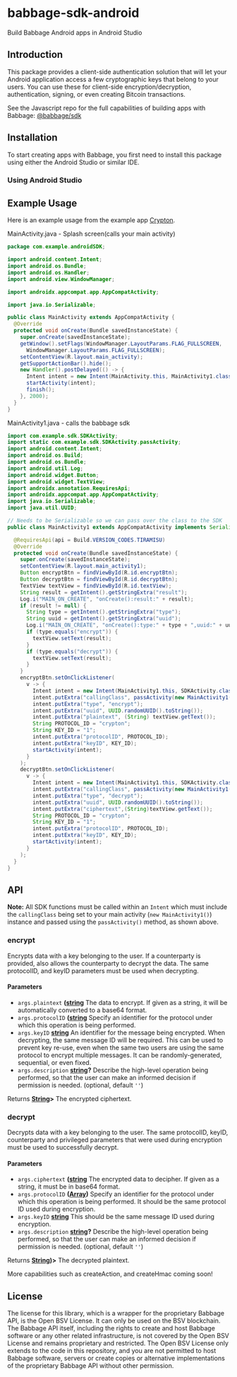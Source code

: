 # babbage-sdk-android

Build Babbage Android apps in Android Studio

## Introduction

This package provides a client-side authentication solution that will let your Android application access a few cryptographic keys that belong to your users. You can use these for client-side encryption/decryption, authentication, signing, or even creating Bitcoin transactions.

See the Javascript repo for the full capabilities of building apps with Babbage: [@babbage/sdk](https://github.com/p2ppsr/babbage-sdk)

## Installation

To start creating apps with Babbage, you first need to install this package using either the Android Studio or similar IDE.

### Using Android Studio



## Example Usage

Here is an example usage from the example app [Crypton](https://github.com/p2ppsr/crypton-android).

MainActivity.java - Splash screen(calls your main activity)
```Java
package com.example.androidSDK;

import android.content.Intent;
import android.os.Bundle;
import android.os.Handler;
import android.view.WindowManager;

import androidx.appcompat.app.AppCompatActivity;

import java.io.Serializable;

public class MainActivity extends AppCompatActivity {
  @Override
  protected void onCreate(Bundle savedInstanceState) {
    super.onCreate(savedInstanceState);
    getWindow().setFlags(WindowManager.LayoutParams.FLAG_FULLSCREEN,
      WindowManager.LayoutParams.FLAG_FULLSCREEN);
    setContentView(R.layout.main_activity);
    getSupportActionBar().hide();
    new Handler().postDelayed(() -> {
      Intent intent = new Intent(MainActivity.this, MainActivity1.class);
      startActivity(intent);
      finish();
    }, 2000);
  }
}
```

MainActivity1.java - calls the babbage sdk
```Java
import com.example.sdk.SDKActivity;
import static com.example.sdk.SDKActivity.passActivity;
import android.content.Intent;
import android.os.Build;
import android.os.Bundle;
import android.util.Log;
import android.widget.Button;
import android.widget.TextView;
import androidx.annotation.RequiresApi;
import androidx.appcompat.app.AppCompatActivity;
import java.io.Serializable;
import java.util.UUID;

// Needs to be Serializable so we can pass over the class to the SDK
public class MainActivity1 extends AppCompatActivity implements Serializable {

  @RequiresApi(api = Build.VERSION_CODES.TIRAMISU)
  @Override
  protected void onCreate(Bundle savedInstanceState) {
    super.onCreate(savedInstanceState);
    setContentView(R.layout.main_activity1);
    Button encryptBtn = findViewById(R.id.encryptBtn);
    Button decryptBtn = findViewById(R.id.decryptBtn);
    TextView textView = findViewById(R.id.textView);
    String result = getIntent().getStringExtra("result");
    Log.i("MAIN_ON_CREATE", "onCreate():result:" + result);
    if (result != null) {
      String type = getIntent().getStringExtra("type");
      String uuid = getIntent().getStringExtra("uuid");
      Log.i("MAIN_ON_CREATE", "onCreate():type:" + type + ",uuid:" + uuid);
      if (type.equals("encrypt")) {
        textView.setText(result);
      }
      if (type.equals("decrypt")) {
        textView.setText(result);
      }
    }
    encryptBtn.setOnClickListener(
      v -> {
        Intent intent = new Intent(MainActivity1.this, SDKActivity.class);
        intent.putExtra("callingClass", passActivity(new MainActivity1()));
        intent.putExtra("type", "encrypt");
        intent.putExtra("uuid", UUID.randomUUID().toString());
        intent.putExtra("plaintext", (String) textView.getText());
        String PROTOCOL_ID = "crypton";
        String KEY_ID = "1";
        intent.putExtra("protocolID", PROTOCOL_ID);
        intent.putExtra("keyID", KEY_ID);
        startActivity(intent);
      }
    );
    decryptBtn.setOnClickListener(
      v -> {
        Intent intent = new Intent(MainActivity1.this, SDKActivity.class);
        intent.putExtra("callingClass", passActivity(new MainActivity1()));
        intent.putExtra("type", "decrypt");
        intent.putExtra("uuid", UUID.randomUUID().toString());
        intent.putExtra("ciphertext",(String)textView.getText());
        String PROTOCOL_ID = "crypton";
        String KEY_ID = "1";
        intent.putExtra("protocolID", PROTOCOL_ID);
        intent.putExtra("keyID", KEY_ID);
        startActivity(intent);
      }
    );
  }
}
```

## API

**Note:** All SDK functions must be called within an ```Intent``` which must include the ```callingClass``` being set to your main activity (```new MainActivity1()```) instance and passed using the ```passActivity()``` method, as shown above.

### encrypt

Encrypts data with a key belonging to the user. If a counterparty is provided, also allows the counterparty to decrypt the data. The same protocolID, and keyID parameters must be used when decrypting.

#### Parameters

*   `args.plaintext` **([string]()** The data to encrypt. If given as a string, it will be automatically converted to a base64 format.
*   `args.protocolID` **([string]()** Specify an identifier for the protocol under which this operation is being performed.
*   `args.keyID` **[string]()** An identifier for the message being encrypted. When decrypting, the same message ID will be required. This can be used to prevent key re-use, even when the same two users are using the same protocol to encrypt multiple messages. It can be randomly-generated, sequential, or even fixed.
*   `args.description` **[string]()?** Describe the high-level operation being performed, so that the user can make an informed decision if permission is needed. (optional, default `''`)

Returns **[String]()>** The encrypted ciphertext.

### decrypt

Decrypts data with a key belonging to the user. The same protocolID, keyID, counterparty and privileged parameters that were used during encryption must be used to successfully decrypt.

#### Parameters

*   `args.ciphertext` **([string]()** The encrypted data to decipher. If given as a string, it must be in base64 format.
*   `args.protocolID` **([Array]())** Specify an identifier for the protocol under which this operation is being performed. It should be the same protocol ID used during encryption.
*   `args.keyID` **[string]()** This should be the same message ID used during encryption.
*   `args.description` **[string]()?** Describe the high-level operation being performed, so that the user can make an informed decision if permission is needed. (optional, default `''`)

Returns **[String]())>** The decrypted plaintext.

More capabilities such as createAction, and createHmac coming soon!

## License

The license for this library, which is a wrapper for the proprietary Babbage API, is the Open BSV License. It can only be used on the BSV blockchain. The Babbage API itself, including the rights to create and host Babbage software or any other related infrastructure, is not covered by the Open BSV License and remains proprietary and restricted. The Open BSV License only extends to the code in this repository, and you are not permitted to host Babbage software, servers or create copies or alternative implementations of the proprietary Babbage API without other permission.
